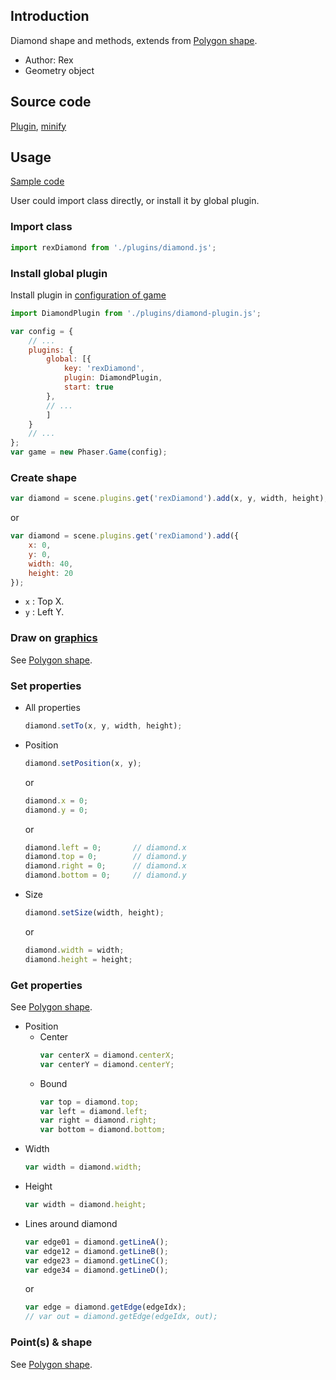 ## Introduction

Diamond shape and methods, extends from [Polygon shape](geom-diamond.md).

- Author: Rex
- Geometry object

## Source code

[Plugin](https://github.com/rexrainbow/phaser3-rex-notes/blob/master/plugins/diamond-plugin.js), [minify](https://github.com/rexrainbow/phaser3-rex-notes/blob/master/plugins/dist/rexdiamondplugin.min.js)

## Usage

[Sample code](https://github.com/rexrainbow/phaser3-rex-notes/tree/master/examples/diamond)

User could import class directly, or install it by global plugin.

### Import class

```javascript
import rexDiamond from './plugins/diamond.js';
```

### Install global plugin

Install plugin in [configuration of game](game.md#configuration)

```javascript
import DiamondPlugin from './plugins/diamond-plugin.js';

var config = {
    // ...
    plugins: {
        global: [{
            key: 'rexDiamond',
            plugin: DiamondPlugin,
            start: true
        },
        // ...
        ]
    }
    // ...
};
var game = new Phaser.Game(config);
```

### Create shape

```javascript
var diamond = scene.plugins.get('rexDiamond').add(x, y, width, height);
```
or
```javascript
var diamond = scene.plugins.get('rexDiamond').add({
    x: 0,
    y: 0,
    width: 40,
    height: 20
});
```

- `x` : Top X.
- `y` : Left Y.

### Draw on [graphics](graphics.md)

See [Polygon shape](geom-diamond.md#draw-on-graphics).

### Set properties

- All properties
    ```javascript
    diamond.setTo(x, y, width, height);
    ```
- Position
    ```javascript
    diamond.setPosition(x, y);
    ```
    or
    ```javascript
    diamond.x = 0;
    diamond.y = 0;
    ```
    or
    ```javascript
    diamond.left = 0;       // diamond.x
    diamond.top = 0;        // diamond.y
    diamond.right = 0;      // diamond.x
    diamond.bottom = 0;     // diamond.y
    ```
- Size
    ```javascript
    diamond.setSize(width, height);
    ```
    or
    ```javascript
    diamond.width = width;
    diamond.height = height;
    ```

### Get properties

See [Polygon shape](geom-diamond.md#get-properties).

- Position
    - Center
        ```javascript
        var centerX = diamond.centerX;
        var centerY = diamond.centerY;
        ```
    - Bound
        ```javascript
        var top = diamond.top;
        var left = diamond.left;
        var right = diamond.right;
        var bottom = diamond.bottom;
        ```
- Width
    ```javascript
    var width = diamond.width;
    ```
- Height
    ```javascript
    var width = diamond.height;
    ```
- Lines around diamond
    ```javascript
    var edge01 = diamond.getLineA();
    var edge12 = diamond.getLineB();
    var edge23 = diamond.getLineC();
    var edge34 = diamond.getLineD();
    ```
    or
    ```javascript
    var edge = diamond.getEdge(edgeIdx);
    // var out = diamond.getEdge(edgeIdx, out);
    ```

### Point(s) & shape

See [Polygon shape](geom-diamond.md#points-shape).
